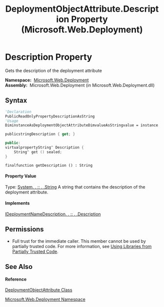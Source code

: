 ﻿---
title: DeploymentObjectAttribute.Description Property  (Microsoft.Web.Deployment)
TOCTitle: Description Property
ms:assetid: P:Microsoft.Web.Deployment.DeploymentObjectAttribute.Description
ms:mtpsurl: https://msdn.microsoft.com/en-us/library/microsoft.web.deployment.deploymentobjectattribute.description(v=VS.90)
ms:contentKeyID: 22754010
ms.date: 05/02/2012
mtps_version: v=VS.90
f1_keywords:
- Microsoft.Web.Deployment.DeploymentObjectAttribute.Description
- Microsoft.Web.Deployment.DeploymentObjectAttribute.get_Description
dev_langs:
- CSharp
- JScript
- VB
- c++
api_location:
- Microsoft.Web.Deployment.dll
api_name:
- Microsoft.Web.Deployment.DeploymentObjectAttribute.Description
- Microsoft.Web.Deployment.DeploymentObjectAttribute.get_Description
api_type:
- Managed
topic_type:
- apiref
- kbSyntax
product_family_name: VS
ROBOTS: INDEX,FOLLOW
---

# Description Property

Gets the description of the deployment attribute

**Namespace:**  [Microsoft.Web.Deployment](microsoft-web-deployment-namespace.md)  
**Assembly:**  Microsoft.Web.Deployment (in Microsoft.Web.Deployment.dll)

## Syntax

``` vb
'Declaration
PublicReadOnlyPropertyDescriptionAsString
'Usage
DiminstanceAsDeploymentObjectAttributeDimvalueAsStringvalue = instance.Description
```

``` csharp
publicstringDescription { get; }
```

``` c++
public:
virtualpropertyString^ Description {
    String^ get () sealed;
}
```

``` jscript
finalfunction getDescription () : String
```

#### Property Value

Type: [System. . :: . .String](https://msdn.microsoft.com/en-us/library/s1wwdcbf\(v=vs.90\))  
A string that contains the description of the deployment attribute.  

#### Implements

[IDeploymentNameDescription. . :: . .Description](ideploymentnamedescription-description-property-microsoft-web-deployment.md)  

## Permissions

  - Full trust for the immediate caller. This member cannot be used by partially trusted code. For more information, see [Using Libraries from Partially Trusted Code](https://msdn.microsoft.com/en-us/library/8skskf63\(v=vs.90\)).

## See Also

#### Reference

[DeploymentObjectAttribute Class](deploymentobjectattribute-class-microsoft-web-deployment.md)

[Microsoft.Web.Deployment Namespace](microsoft-web-deployment-namespace.md)

